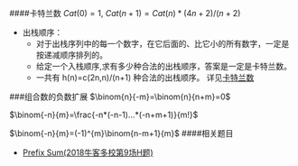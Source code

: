 ####卡特兰数
$Cat(0)=1$, $Cat(n+1)= Cat(n)*(4n+2)/(n+2)$
+ 出栈顺序：
    + 对于出栈序列中的每一个数字，在它后面的、比它小的所有数字，一定是按递减顺序排列的。
    + 给定一个入栈顺序,求有多少种合法的出栈顺序，答案是一定是卡特兰数。
    + 一共有 h(n)=c(2n,n)/(n+1) 种合法的出栈顺序。
详见[卡特兰数](https://blog.csdn.net/wu_tongtong/article/details/78161211)


###组合数的负数扩展
$\binom{n}{-m}=\binom{n}{n+m}=0$

$\binom{-n}{m}=\frac{-n*(-n-1)…*(-n+m+1)}{m!}$

$\binom{-n}{m}=(-1)^{m}\binom{n-m+1}{m}$
####相关题目
+ [Prefix Sum(2018牛客多校第9场H题)](https://www.nowcoder.com/acm/contest/147/H)